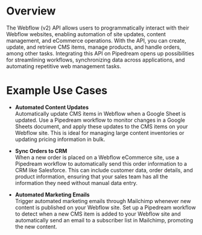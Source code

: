 # Overview

The Webflow (v2) API allows users to programmatically interact with their Webflow websites, enabling automation of site updates, content management, and eCommerce operations. With the API, you can create, update, and retrieve CMS items, manage products, and handle orders, among other tasks. Integrating this API on Pipedream opens up possibilities for streamlining workflows, synchronizing data across applications, and automating repetitive web management tasks.

# Example Use Cases

- **Automated Content Updates**  
  Automatically update CMS items in Webflow when a Google Sheet is updated. Use a Pipedream workflow to monitor changes in a Google Sheets document, and apply these updates to the CMS items on your Webflow site. This is ideal for managing large content inventories or updating pricing information in bulk.

- **Sync Orders to CRM**  
  When a new order is placed on a Webflow eCommerce site, use a Pipedream workflow to automatically send this order information to a CRM like Salesforce. This can include customer data, order details, and product information, ensuring that your sales team has all the information they need without manual data entry.

- **Automated Marketing Emails**  
  Trigger automated marketing emails through Mailchimp whenever new content is published on your Webflow site. Set up a Pipedream workflow to detect when a new CMS item is added to your Webflow site and automatically send an email to a subscriber list in Mailchimp, promoting the new content.
